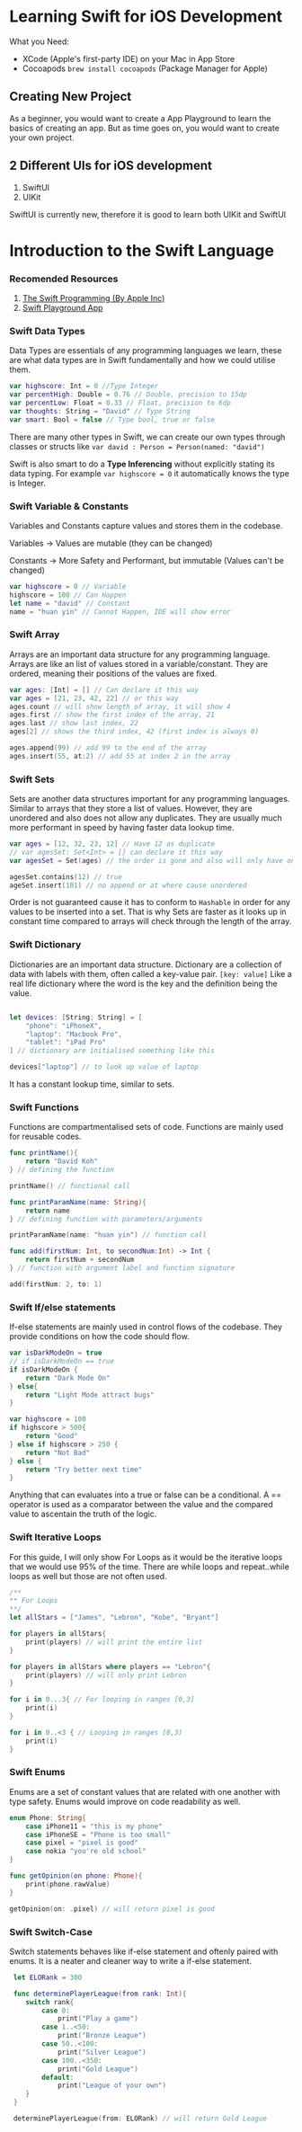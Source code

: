 # Learning Swift for iOS Development

What you Need:

- XCode (Apple's first-party IDE) on your Mac in App Store
- Cocoapods `brew install cocoapods` (Package Manager for Apple)

## Creating New Project

As a beginner, you would want to create a App Playground to learn the basics of creating an app. But as time goes on, you would want to create your own project.

## 2 Different UIs for iOS development

1. SwiftUI
2. UIKit

SwiftUI is currently new, therefore it is good to learn both UIKit and SwiftUI

# Introduction to the Swift Language

### Recomended Resources

1. [The Swift Programming (By Apple Inc)](https://books.apple.com/us/book/the-swift-programming-language-swift-5-7/id881256329)
2. [Swift Playground App](https://apps.apple.com/us/app/swift-playgrounds/id908519492)

### Swift Data Types

Data Types are essentials of any programming languages we learn, these are what data types are in Swift fundamentally and how we could utilise them.

```swift
var highscore: Int = 0 //Type Integer
var percentHigh: Double = 0.76 // Double, precision to 15dp
var percentLow: Float = 0.33 // Float, precision to 6dp
var thoughts: String = "David" // Type String
var smart: Bool = false // Type bool, true or false
```

There are many other types in Swift, we can create our own types through classes or structs like `var david : Person = Person(named: "david")`

Swift is also smart to do a **Type Inferencing** without explicitly stating its data typing. For example `var highscore = 0` it automatically knows the type is Integer.

### Swift Variable & Constants

Variables and Constants capture values and stores them in the codebase.

Variables -> Values are mutable (they can be changed)

Constants -> More Safety and Performant, but immutable (Values can't be changed)

```swift
var highscore = 0 // Variable
highscore = 100 // Can Happen
let name = "david" // Constant
name = "huan yin" // Cannot Happen, IDE will show error
```

### Swift Array

Arrays are an important data structure for any programming language.
Arrays are like an list of values stored in a variable/constant. They are ordered, meaning their positions of the values are fixed.

```swift
var ages: [Int] = [] // Can declare it this way
var ages = [21, 23, 42, 22] // or this way
ages.count // will show length of array, it will show 4
ages.first // show the first index of the array, 21
ages.last // show last index, 22
ages[2] // shows the third index, 42 (first index is always 0)

ages.append(99) // add 99 to the end of the array
ages.insert(55, at:2) // add 55 at index 2 in the array
```

### Swift Sets

Sets are another data structures important for any programming languages. Similar to arrays that they store a list of values. However, they are unordered and also does not allow any duplicates. They are usually much more performant in speed by having faster data lookup time.

```swift
var ages = [12, 32, 23, 12] // Have 12 as duplicate
// var agesSet: Set<Int> = [] can declare it this way
var agesSet = Set(ages) // the order is gone and also will only have one 12

agesSet.contains(12) // true
ageSet.insert(101) // no append or at where cause unordered
```

Order is not guaranteed cause it has to conform to `Hashable` in order for any values to be inserted into a set. That is why Sets are faster as it looks up in constant time compared to arrays will check through the length of the array.

### Swift Dictionary

Dictionaries are an important data structure. Dictionary are a collection of data with labels with them, often called a key-value pair. `[key: value]`
Like a real life dictionary where the word is the key and the definition being the value.

```swift

let devices: [String: String] = [
	"phone": "iPhoneX",
	"laptop": "Macbook Pro",
	"tablet": "iPad Pro"
] // dictionary are initialised something like this

devices["laptop"] // to look up value of laptop
```

It has a constant lookup time, similar to sets.

### Swift Functions

Functions are compartmentalised sets of code. Functions are mainly used for reusable codes.

```swift
func printName(){
	return "David Koh"
} // defining the function

printName() // functional call

func printParamName(name: String){
	return name
} // defining function with parameters/arguments

printParamName(name: "huan yin") // function call

func add(firstNum: Int, to secondNum:Int) -> Int {
	return firstNum + secondNum
} // function with argument label and function signature

add(firstNum: 2, to: 1)
```

### Swift If/else statements

If-else statements are mainly used in control flows of the codebase. They provide conditions on how the code should flow.

```swift
var isDarkModeOn = true
// if isDarkModeOn == true
if isDarkModeOn {
	return "Dark Mode On"
} else{
	return "Light Mode attract bugs"
}

var highscore = 100
if highscore > 500{
	return "Good"
} else if highscore > 250 {
	return "Not Bad"
} else {
	return "Try better next time"
}
```

Anything that can evaluates into a true or false can be a conditional. A == operator is used as a comparator between the value and the compared value to ascentain the truth of the logic.

### Swift Iterative Loops

For this guide, I will only show For Loops as it would be the iterative loops that we would use 95% of the time. There are while loops and repeat..while loops as well but those are not often used.

```swift
/**
** For Loops
**/
let allStars = ["James", "Lebron", "Kobe", "Bryant"]

for players in allStars{
	print(players) // will print the entire list
}

for players in allStars where players == "Lebron"{
	print(players) // will only print Lebron
}

for i in 0...3{ // For looping in ranges [0,3]
	print(i)
}

for i in 0..<3 { // Looping in ranges [0,3)
	print(i)
}
```

### Swift Enums

Enums are a set of constant values that are related with one another with type safety. Enums would improve on code readability as well.

```swift
enum Phone: String{
	case iPhone11 = "this is my phone"
	case iPhoneSE = "Phone is too small"
	case pixel = "pixel is good"
	case nokia "you're old school"
}

func getOpinion(on phone: Phone){
	print(phone.rawValue)
}

getOpinion(on: .pixel) // will return pixel is good

```

### Swift Switch-Case

Switch statements behaves like if-else statement and oftenly paired with enums.
It is a neater and cleaner way to write a if-else statement.

```swift
 let ELORank = 300

 func determinePlayerLeague(from rank: Int){
	switch rank{
		case 0:
			print("Play a game")
		case 1..<50:
			print("Bronze League")
		case 50..<100:
			print("Silver League")
		case 100..<350:
			print("Gold League")
		default:
			print("League of your own")
	}
 }

 determinePlayerLeague(from: ELORank) // will return Gold League
```
